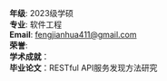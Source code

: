 **年级**: 2023级学硕  
**专业**: 软件工程  
**Email**: fengjianhua411@gmail.com   
**荣誉**:   
**学术成就**：  
**毕业论文**：RESTful API服务发现方法研究